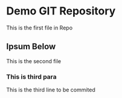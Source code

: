 # Demo GIT Repository

This is the first file in Repo

## Ipsum Below

This is the second file

### This is third para

This is the third line to be commited

